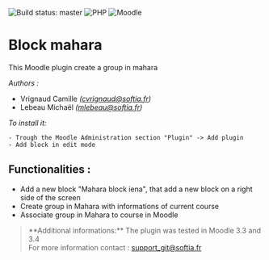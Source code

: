 
![Build status: master](https://travis-ci.org/scara/moodle-local_twittercard.svg?branch=master)
![PHP](https://img.shields.io/badge/PHP-v5.6%20%2F%20v7.0%20%2F%20v7.1%20%2F%20v7.2-blue.svg)
![Moodle](https://img.shields.io/badge/Moodle-v3.3%20to%20v3.4-orange.svg)

# Block mahara
  
This Moodle plugin create a group in mahara

*Authors :*   
  
 - Vrignaud Camille *(cvrignaud@softia.fr)*  
 - Lebeau Michaël *(mlebeau@softia.fr)*  
  
*To install it:*  

    - Trough the Moodle Administration section "Plugin" -> Add plugin  
    - Add block in edit mode
  
  
## Functionalities :   
  
 - Add a new block "Mahara block iena", that add a new block on a right side of the screen
 - Create group in Mahara with informations of current course
 - Associate group in Mahara to course in Moodle
         
> \*\*Additional informations:\*\* The plugin was tested in Moodle 3.3 and 3.4  
> For more information contact : support_git@softia.fr
